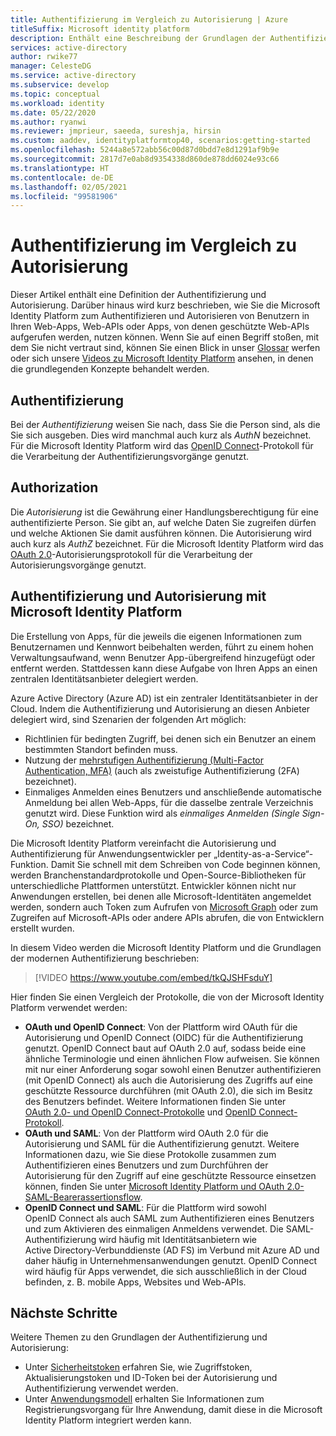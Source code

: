 ```yaml
---
title: Authentifizierung im Vergleich zu Autorisierung | Azure
titleSuffix: Microsoft identity platform
description: Enthält eine Beschreibung der Grundlagen der Authentifizierung und Autorisierung bei der Microsoft Identity Platform.
services: active-directory
author: rwike77
manager: CelesteDG
ms.service: active-directory
ms.subservice: develop
ms.topic: conceptual
ms.workload: identity
ms.date: 05/22/2020
ms.author: ryanwi
ms.reviewer: jmprieur, saeeda, sureshja, hirsin
ms.custom: aaddev, identityplatformtop40, scenarios:getting-started
ms.openlocfilehash: 5244a8e572abb56c00d87d0bdd7e8d1291af9b9e
ms.sourcegitcommit: 2817d7e0ab8d9354338d860de878dd6024e93c66
ms.translationtype: HT
ms.contentlocale: de-DE
ms.lasthandoff: 02/05/2021
ms.locfileid: "99581906"
---
```

# <a name="authentication-vs-authorization"></a>Authentifizierung im Vergleich zu Autorisierung

Dieser Artikel enthält eine Definition der Authentifizierung und Autorisierung. Darüber hinaus wird kurz beschrieben, wie Sie die Microsoft Identity Platform zum Authentifizieren und Autorisieren von Benutzern in Ihren Web-Apps, Web-APIs oder Apps, von denen geschützte Web-APIs aufgerufen werden, nutzen können. Wenn Sie auf einen Begriff stoßen, mit dem Sie nicht vertraut sind, können Sie einen Blick in unser [Glossar](developer-glossary.md) werfen oder sich unsere [Videos zu Microsoft Identity Platform](identity-videos.md) ansehen, in denen die grundlegenden Konzepte behandelt werden.

## <a name="authentication"></a>Authentifizierung

Bei der *Authentifizierung* weisen Sie nach, dass Sie die Person sind, als die Sie sich ausgeben. Dies wird manchmal auch kurz als *AuthN* bezeichnet. Für die Microsoft Identity Platform wird das [OpenID Connect](https://openid.net/connect/)-Protokoll für die Verarbeitung der Authentifizierungsvorgänge genutzt.

## <a name="authorization"></a>Authorization

Die *Autorisierung* ist die Gewährung einer Handlungsberechtigung für eine authentifizierte Person. Sie gibt an, auf welche Daten Sie zugreifen dürfen und welche Aktionen Sie damit ausführen können. Die Autorisierung wird auch kurz als *AuthZ* bezeichnet. Für die Microsoft Identity Platform wird das [OAuth 2.0](https://oauth.net/2/)-Autorisierungsprotokoll für die Verarbeitung der Autorisierungsvorgänge genutzt.

## <a name="authentication-and-authorization-using-the-microsoft-identity-platform"></a>Authentifizierung und Autorisierung mit Microsoft Identity Platform

Die Erstellung von Apps, für die jeweils die eigenen Informationen zum Benutzernamen und Kennwort beibehalten werden, führt zu einem hohen Verwaltungsaufwand, wenn Benutzer App-übergreifend hinzugefügt oder entfernt werden. Stattdessen kann diese Aufgabe von Ihren Apps an einen zentralen Identitätsanbieter delegiert werden.

Azure Active Directory (Azure AD) ist ein zentraler Identitätsanbieter in der Cloud. Indem die Authentifizierung und Autorisierung an diesen Anbieter delegiert wird, sind Szenarien der folgenden Art möglich:

- Richtlinien für bedingten Zugriff, bei denen sich ein Benutzer an einem bestimmten Standort befinden muss.
- Nutzung der [mehrstufigen Authentifizierung (Multi-Factor Authentication, MFA)](../authentication/concept-mfa-howitworks.md) (auch als zweistufige Authentifizierung (2FA) bezeichnet).
- Einmaliges Anmelden eines Benutzers und anschließende automatische Anmeldung bei allen Web-Apps, für die dasselbe zentrale Verzeichnis genutzt wird. Diese Funktion wird als *einmaliges Anmelden (Single Sign-On, SSO)* bezeichnet.

Die Microsoft Identity Platform vereinfacht die Autorisierung und Authentifizierung für Anwendungsentwickler per „Identity-as-a-Service“-Funktion. Damit Sie schnell mit dem Schreiben von Code beginnen können, werden Branchenstandardprotokolle und Open-Source-Bibliotheken für unterschiedliche Plattformen unterstützt. Entwickler können nicht nur Anwendungen erstellen, bei denen alle Microsoft-Identitäten angemeldet werden, sondern auch Token zum Aufrufen von [Microsoft Graph](https://developer.microsoft.com/graph/) oder zum Zugreifen auf Microsoft-APIs oder andere APIs abrufen, die von Entwicklern erstellt wurden.

In diesem Video werden die Microsoft Identity Platform und die Grundlagen der modernen Authentifizierung beschrieben: 

> [!VIDEO https://www.youtube.com/embed/tkQJSHFsduY]

Hier finden Sie einen Vergleich der Protokolle, die von der Microsoft Identity Platform verwendet werden:

* **OAuth und OpenID Connect**: Von der Plattform wird OAuth für die Autorisierung und OpenID Connect (OIDC) für die Authentifizierung genutzt. OpenID Connect baut auf OAuth 2.0 auf, sodass beide eine ähnliche Terminologie und einen ähnlichen Flow aufweisen. Sie können mit nur einer Anforderung sogar sowohl einen Benutzer authentifizieren (mit OpenID Connect) als auch die Autorisierung des Zugriffs auf eine geschützte Ressource durchführen (mit OAuth 2.0), die sich im Besitz des Benutzers befindet. Weitere Informationen finden Sie unter [OAuth 2.0- und OpenID Connect-Protokolle](active-directory-v2-protocols.md) und [OpenID Connect-Protokoll](v2-protocols-oidc.md).
* **OAuth und SAML**: Von der Plattform wird OAuth 2.0 für die Autorisierung und SAML für die Authentifizierung genutzt. Weitere Informationen dazu, wie Sie diese Protokolle zusammen zum Authentifizieren eines Benutzers und zum Durchführen der Autorisierung für den Zugriff auf eine geschützte Ressource einsetzen können, finden Sie unter [Microsoft Identity Platform und OAuth 2.0-SAML-Bearerassertionsflow](./scenario-token-exchange-saml-oauth.md).
* **OpenID Connect und SAML**: Für die Plattform wird sowohl OpenID Connect als auch SAML zum Authentifizieren eines Benutzers und zum Aktivieren des einmaligen Anmeldens verwendet. Die SAML-Authentifizierung wird häufig mit Identitätsanbietern wie Active Directory-Verbunddienste (AD FS) im Verbund mit Azure AD und daher häufig in Unternehmensanwendungen genutzt. OpenID Connect wird häufig für Apps verwendet, die sich ausschließlich in der Cloud befinden, z. B. mobile Apps, Websites und Web-APIs.

## <a name="next-steps"></a>Nächste Schritte

Weitere Themen zu den Grundlagen der Authentifizierung und Autorisierung:

* Unter [Sicherheitstoken](security-tokens.md) erfahren Sie, wie Zugriffstoken, Aktualisierungstoken und ID-Token bei der Autorisierung und Authentifizierung verwendet werden.
* Unter [Anwendungsmodell](application-model.md) erhalten Sie Informationen zum Registrierungsvorgang für Ihre Anwendung, damit diese in die Microsoft Identity Platform integriert werden kann.